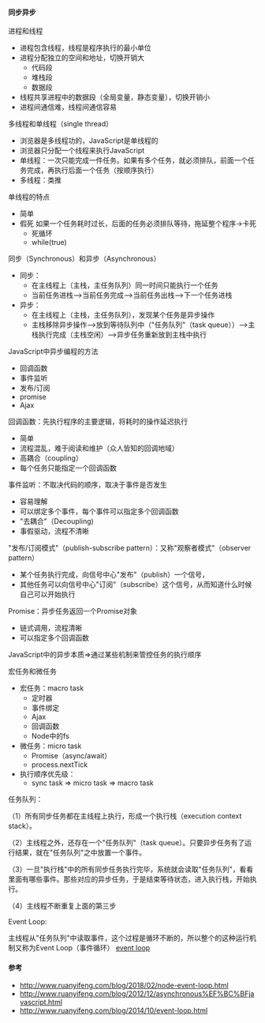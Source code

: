 #### 同步异步

进程和线程

- 进程包含线程，线程是程序执行的最小单位
- 进程分配独立的空间和地址，切换开销大
  - 代码段
  - 堆栈段
  - 数据段
- 线程共享进程中的数据段（全局变量，静态变量），切换开销小
- 进程间通信难，线程间通信容易

多线程和单线程（single thread）

- 浏览器是多线程功的，JavaScript是单线程的
- 浏览器只分配一个线程来执行JavaScript
- 单线程：一次只能完成一件任务。如果有多个任务，就必须排队，前面一个任务完成，再执行后面一个任务（按顺序执行）
- 多线程：类推

单线程的特点

- 简单
- 假死
  如果一个任务耗时过长，后面的任务必须排队等待，拖延整个程序->卡死
  - 死循环
  - while(true)

同步（Synchronous）和异步（Asynchronous）

- 同步：
  - 在主线程上（主栈，主任务队列）同一时间只能执行一个任务
  - 当前任务进栈—>当前任务完成—>当前任务出栈—>下一个任务进栈
- 异步：
  - 在主线程上（主栈，主任务队列），发现某个任务是异步操作
  - 主栈移除异步操作—>放到等待队列中（"任务队列"（task queue））—>主栈执行完成（主栈空闲）—>异步任务重新放到主栈中执行

JavaScript中异步编程的方法

- 回调函数
- 事件监听
- 发布/订阅
- promise
- Ajax

回调函数：先执行程序的主要逻辑，将耗时的操作延迟执行

- 简单
- 流程混乱，难于阅读和维护（众人皆知的回调地域）
- 高耦合（coupling）
- 每个任务只能指定一个回调函数

事件监听：不取决代码的顺序，取决于事件是否发生

- 容易理解
- 可以绑定多个事件，每个事件可以指定多个回调函数
- "去耦合"（Decoupling)
- 事假驱动，流程不清晰

"发布/订阅模式"（publish-subscribe pattern）：又称"观察者模式"（observer pattern）

- 某个任务执行完成，向信号中心"发布"（publish）一个信号，
- 其他任务可以向信号中心"订阅"（subscribe）这个信号，从而知道什么时候自己可以开始执行

Promise：异步任务返回一个Promise对象

- 链式调用，流程清晰
- 可以指定多个回调函数


JavaScript中的异步本质=>通过某些机制来管控任务的执行顺序


宏任务和微任务

- 宏任务：macro task
  - 定时器
  - 事件绑定
  - Ajax
  - 回调函数
  - Node中的fs
- 微任务：micro task
  - Promise（async/await）
  - process.nextTick
- 执行顺序优先级：
  - sync task => micro task => macro task

任务队列：

（1）所有同步任务都在主线程上执行，形成一个执行栈（execution context stack）。

（2）主线程之外，还存在一个"任务队列"（task queue）。只要异步任务有了运行结果，就在"任务队列"之中放置一个事件。

（3）一旦"执行栈"中的所有同步任务执行完毕，系统就会读取"任务队列"，看看里面有哪些事件。那些对应的异步任务，于是结束等待状态，进入执行栈，开始执行。

（4）主线程不断重复上面的第三步


Event Loop:

主线程从"任务队列"中读取事件，这个过程是循环不断的，所以整个的这种运行机制又称为Event Loop（事件循环）
[event loop](http://www.ruanyifeng.com/blogimg/asset/2014/bg2014100802.png)



#### 参考

- http://www.ruanyifeng.com/blog/2018/02/node-event-loop.html
- http://www.ruanyifeng.com/blog/2012/12/asynchronous%EF%BC%BFjavascript.html
- http://www.ruanyifeng.com/blog/2014/10/event-loop.html

